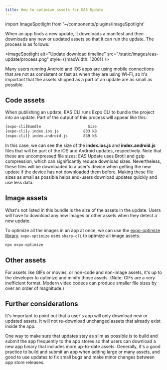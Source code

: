 ```yaml
---
title: How to optimize assets for EAS Update
---
```


import ImageSpotlight from '~/components/plugins/ImageSpotlight'

When an app finds a new update, it downloads a manifest and then downloads any new or updated assets so that it can run the update. The process is as follows:

<ImageSpotlight alt="Update download timeline" src="/static/images/eas-update/process.png" style={{maxWidth: 1200}} />

Many users running Android and iOS apps are using mobile connections that are not as consistent or fast as when they are using Wi-Fi, so it's important that the assets shipped as a part of an update are as small as possible.

## **Code assets**

When publishing an update, EAS CLI runs Expo CLI to bundle the project into an update. Part of the output of this process will appear like this:

```bash
[expo-cli]Bundle                     Size
[expo-cli]┌ index.ios.js           833 kB
[expo-cli]├ index.android.js       839 kB
```

In this case, we can see the size of the **index.ios.js** and **index.android.js** files that will be part of the iOS and Android updates, respectively. Note that these are uncompressed file sizes; EAS Update uses Brotli and gzip compression, which can significantly reduce download sizes. Nevertheless, these files will be downloaded to a user's device when getting the new update if the device has not downloaded them before. Making these file sizes as small as possible helps end-users download updates quickly and use less data.

## **Image assets**

What's not listed in this bundle is the size of the assets in the update. Users will have to download any new images or other assets when they detect a new update.

To optimize all the images in an app at once, we can use the [expo-optimize library](https://www.npmjs.com/package/expo-optimize). `expo-optimize` uses `sharp-cli` to optmize all image assets.

```bash
npx expo-optimize
```

## **Other assets**

For assets like GIFs or movies, or non-code and non-image assets, it's up to the developer to optimize and minify those assets. (Note: GIFs are a very inefficient format. Modern video codecs can produce smaller file sizes by over an order of magnitude.)

## **Further considerations**

It's important to point out that a user's app will only download new or updated assets. It will not re-download unchanged assets that already exist inside the app.

One way to make sure that updates stay as slim as possible is to build and submit the app frequently to the app stores so that users can download a new app binary that includes more up-to-date assets. Generally, it's a good practice to build and submit an app when adding large or many assets, and good to use updates to fix small bugs and make minor changes between app store releases.
